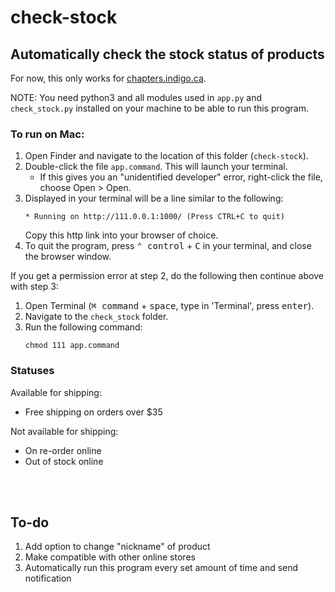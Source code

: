 # check-stock

## Automatically check the stock status of products

For now, this only works for <a href="https://www.chapters.indigo.ca/en-ca/">chapters.indigo.ca</a>.

NOTE: You need python3 and all modules used in `app.py` and `check_stock.py` installed on your machine to be able to run this program.

### To run on Mac:

1. Open Finder and navigate to the location of this folder (`check-stock`).
2. Double-click the file `app.command`. This will launch your terminal.<br>
   - If this gives you an "unidentified developer" error, right-click the file, choose Open > Open.
3. Displayed in your terminal will be a line similar to the following:
    ```shell
    * Running on http://111.0.0.1:1000/ (Press CTRL+C to quit)
    ```
    Copy this http link into your browser of choice.
4. To quit the program, press <kbd>⌃ control</kbd> + <kbd>C</kbd> in your terminal, and close the browser window.

If you get a permission error at step 2, do the following then continue above with step 3:

1. Open Terminal (<kbd>⌘ command</kbd> + <kbd>space</kbd>, type in 'Terminal', press <kbd>enter</kbd>).
2. Navigate to the `check_stock` folder.
3. Run the following command:
    ```shell
    chmod 111 app.command
    ```
    
### Statuses

Available for shipping:

-   Free shipping on orders over $35

Not available for shipping:

-   On re-order online
-   Out of stock online

<br><br>

## To-do

1. Add option to change "nickname" of product
2. Make compatible with other online stores
3. Automatically run this program every set amount of time and send notification
